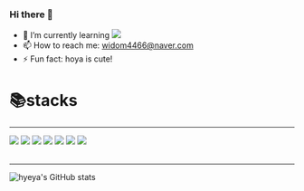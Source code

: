 
### Hi there 👋

<!--
**hyeya418/hyeya418** is a ✨ _special_ ✨ repository because its `README.md` (this file) appears on your GitHub profile.

Here are some ideas to get you started:

- 🔭 I’m currently working on ...
- 🌱 I’m currently learning ...
- 👯 I’m looking to collaborate on ...
- 🤔 Fun fact ...
- 💬 Ask me about ...
- 📫 How to reach me: ...
- 😄 Pronouns: ...
- ⚡ Fun fact: ...
-->

- 🌱 I’m currently learning <img src="https://img.shields.io/badge/Spring-6DB33F?style=for-the-badge&logo=Spring&logoColor=white">
- 📫 How to reach me: widom4466@naver.com
- ⚡ Fun fact: hoya is cute!

# 📚stacks
---
<div>
<img src="https://img.shields.io/badge/java-007396?style=for-the-badge&logo=java&logoColor=white">
<img src="https://img.shields.io/badge/HTML-E34F26?style=for-the-badge&logo=HTML5&logoColor=white"/>
<img src="https://img.shields.io/badge/CSS3-1572B6?style=for-the-badge&logo=CSS3&logoColor=white">
<img src="https://img.shields.io/badge/JavaScript-F7DF1E?style=for-the-badge&logo=JavaScript&logoColor=white">
<img src="https://img.shields.io/badge/jQuery-0769AD?style=for-the-badge&logo=jQuery&logoColor=white">
<img src="https://img.shields.io/badge/Bootstrap-7952B3?style=for-the-badge&logo=Bootstrap&logoColor=white">
<img src="https://img.shields.io/badge/oracle-F80000?style=for-the-badge&logo=oracle&logoColor=white">
</div>

<br>

---

![hyeya's GitHub stats](https://github-readme-stats.vercel.app/api?username=hyeya418&theme=midnight-purple&show_icons=true)

